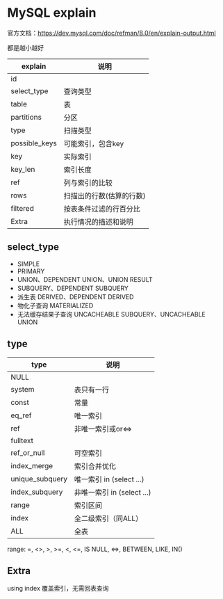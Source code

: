# MySQL explain

官方文档：https://dev.mysql.com/doc/refman/8.0/en/explain-output.html

都是越小越好

| explain       | 说明                     |
| ------------- | ------------------------ |
| id            |                          |
| select_type   | 查询类型                 |
| table         | 表                       |
| partitions    | 分区                     |
| type          | 扫描类型                 |
| possible_keys | 可能索引，包含key        |
| key           | 实际索引                 |
| key_len       | 索引长度                 |
| ref           | 列与索引的比较           |
| rows          | 扫描出的行数(估算的行数) |
| filtered      | 按表条件过滤的行百分比   |
| Extra         | 执行情况的描述和说明     |

## select_type

- SIMPLE
- PRIMARY
- UNION、DEPENDENT UNION、UNION RESULT
- SUBQUERY、DEPENDENT SUBQUERY
- 派生表 DERIVED、DEPENDENT DERIVED
- 物化子查询 MATERIALIZED
- 无法缓存结果子查询 UNCACHEABLE SUBQUERY、UNCACHEABLE UNION

## type

| type            | 说明                       |
| --------------- | -------------------------- |
| NULL            |                            |
| system          | 表只有一行                 |
| const           | 常量                       |
| eq_ref          | 唯一索引                   |
| ref             | 非唯一索引或or<=>          |
| fulltext        |                            |
| ref_or_null     | 可空索引                   |
| index_merge     | 索引合并优化               |
| unique_subquery | 唯一索引 in (select ...)   |
| index_subquery  | 非唯一索引 in (select ...) |
| range           | 索引区间                   |
| index           | 全二级索引（同ALL）        |
| ALL             | 全表                       |

range: =, <>, >, >=, <, <=, IS NULL, <=>, BETWEEN, LIKE, IN()

## Extra

using index 覆盖索引，无需回表查询
